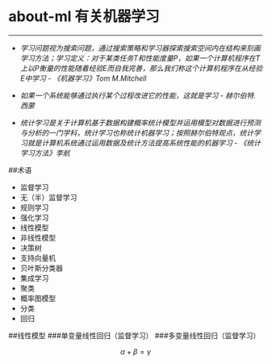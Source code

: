 <script src="http://cdn.mathjax.org/mathjax/latest/MathJax.js?config=default" type="text/javascript"></script>

# about-ml 有关机器学习

----------

- *学习问题视为搜索问题，通过搜索策略和学习器探索搜索空间内在结构来刻画学习方法；学习定义：对于某类任务T和性能度量P，如果一个计算机程序在T上以P衡量的性能随着经验E而自我完善，那么我们称这个计算机程序在从经验E中学习 - 《机器学习》Tom M.Mitchell*

- *如果一个系统能够通过执行某个过程改进它的性能，这就是学习 - 赫尔伯特.西蒙*

- *统计学习是关于计算机基于数据构建概率统计模型并运用模型对数据进行预测与分析的一门学科，统计学习也称统计机器学习；按照赫尔伯特观点，统计学习就是计算机系统通过运用数据及统计方法提高系统性能的机器学习 - 《统计学习方法》李航*

##术语
- 监督学习
- 无（半）监督学习
- 规则学习
- 强化学习
- 线性模型
- 非线性模型
- 决策树
- 支持向量机
- 贝叶斯分类器
- 集成学习
- 聚类
- 概率图模型
- 分类
- 回归

##线性模型
###单变量线性回归（监督学习）
###多变量线性回归（监督学习）

$$\alpha+\beta=\gamma$$	